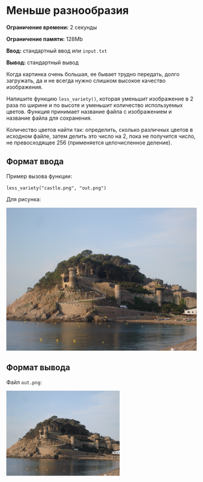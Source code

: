 # Меньше разнообразия

**Ограничение времени:** 2 секунды

**Ограничение памяти:** 128Mb

**Ввод:** стандартный ввод или `input.txt`

**Вывод:** стандартный вывод

Когда картинка очень большая, ее бывает трудно передать, долго загружать, да и не всегда нужно слишком высокое качество изображения.

Напишите функцию `less_variety()`, которая уменьшит изображение в 2 раза по ширине и по высоте и уменьшит количество используемых цветов. Функция принимает название файла с изображением и название файла для сохранения.

Количество цветов найти так: определить, сколько различных цветов в исходном файле, затем делить это число на 2, пока не получится число, не превосходящее 256 (применяется целочисленное деление).

## Формат ввода

Пример вызова функции:

```
less_variety("castle.png", "out.png")
```

Для рисунка:

![alt text](image.png)

## Формат вывода

Файл `out.png`:

![alt text](image-1.png)